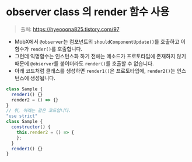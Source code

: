 # observer class 의 render 함수 사용

> 출처: https://hyeooona825.tistory.com/97

- MobX에서 `@observer`는 컴포넌트의 `shouldComponentUpdate()`를 호출하고 이 함수가 `render()`를 호출합니다.
- 그런데 익명함수는 인스턴스화 하기 전에는 메소드가 프로토타입에 존재하지 않기 때문에 `@observer`를 붙이더라도 `render()`를 호출할 수 없습니다.
- 아래 코드처럼 클래스를 생성하면 `render1()`은 프로토타입에, `render2()`는 인스턴스에 생성됩니다.
    
```javascript
class Sample {
  render1() {}
  render2 = () => {}
}
// 위, 아래는 같은 코드입니다.
"use strict"
class Sample {
  constructor() {
    this.render2 = () => {
    };
  }
  render1() {}
}
```
